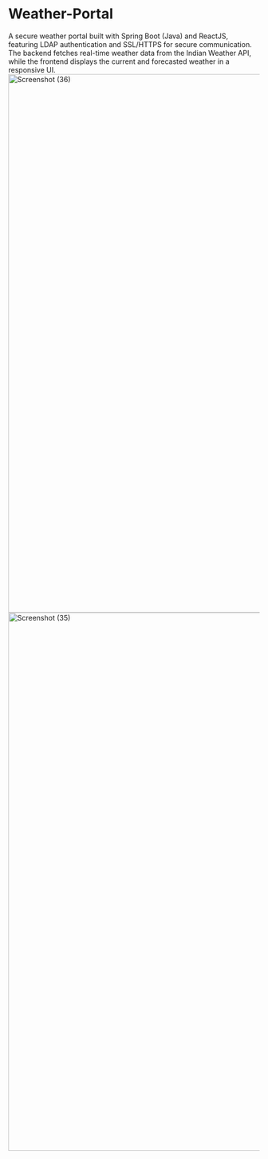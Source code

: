 # Weather-Portal
A secure weather portal built with Spring Boot (Java) and ReactJS, featuring LDAP authentication and SSL/HTTPS for secure communication. The backend fetches real-time weather data from the Indian Weather API, while the frontend displays the current and forecasted weather in a responsive UI.
<img width="1920" height="1080" alt="Screenshot (36)" src="https://github.com/user-attachments/assets/7c273c6d-c735-4b13-831c-cee0fe972202" />
<img width="1920" height="1080" alt="Screenshot (35)" src="https://github.com/user-attachments/assets/77ccc878-2ba4-4713-8ca3-10478046ca75" />
